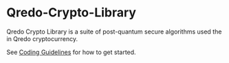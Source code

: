 # Qredo-Crypto-Library
Qredo Crypto Library is a suite of post-quantum secure algorithms used the in Qredo cryptocurrency.

See [Coding Guidelines](https://github.com/qredo/Qredo-Crypto-Library/wiki/Coding-Guidelines) for how to get started.
